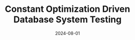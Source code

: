 ---
title: "Constant Optimization Driven Database System Testing"
collection: publications
category: conferences
permalink: /publication/2025-02-01-sigmod-7
excerpt: ''
date: 2024-08-01
venue: 'SPLASH Companion’24'
# slidesurl: 'http://academicpages.github.io/files/slides2.pdf'
# paperurl: 'https://dl.acm.org/doi/10.1145/3689491.3691821'
citation: 'Chi Zhang and Manuel Rigger. 2025. Constant Optimization Driven Database System Testing. Proc. ACM Manag. Data 3, 1 (SIGMOD), Article 24 (February 2025), 24 pages.'
---